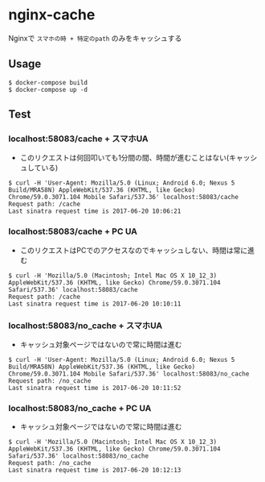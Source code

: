 # nginx-cache

Nginxで `スマホの時 + 特定のpath` のみをキャッシュする

## Usage

```
$ docker-compose build
$ docker-compose up -d
```

## Test

### localhost:58083/cache + スマホUA
  - このリクエストは何回叩いても1分間の間、時間が進むことはない(キャッシュしている)

```
$ curl -H 'User-Agent: Mozilla/5.0 (Linux; Android 6.0; Nexus 5 Build/MRA58N) AppleWebKit/537.36 (KHTML, like Gecko) Chrome/59.0.3071.104 Mobile Safari/537.36' localhost:58083/cache
Request path: /cache
Last sinatra request time is 2017-06-20 10:06:21
```

### localhost:58083/cache + PC UA
  - このリクエストはPCでのアクセスなのでキャッシュしない、時間は常に進む

```
$ curl -H 'Mozilla/5.0 (Macintosh; Intel Mac OS X 10_12_3) AppleWebKit/537.36 (KHTML, like Gecko) Chrome/59.0.3071.104 Safari/537.36' localhost:58083/cache
Request path: /cache
Last sinatra request time is 2017-06-20 10:10:11
```

### localhost:58083/no_cache + スマホUA
  - キャッシュ対象ページではないので常に時間は進む

```
$ curl -H 'User-Agent: Mozilla/5.0 (Linux; Android 6.0; Nexus 5 Build/MRA58N) AppleWebKit/537.36 (KHTML, like Gecko) Chrome/59.0.3071.104 Mobile Safari/537.36' localhost:58083/no_cache
Request path: /no_cache
Last sinatra request time is 2017-06-20 10:11:52
```

### localhost:58083/no_cache + PC UA
  - キャッシュ対象ページではないので常に時間は進む

```
$ curl -H 'Mozilla/5.0 (Macintosh; Intel Mac OS X 10_12_3) AppleWebKit/537.36 (KHTML, like Gecko) Chrome/59.0.3071.104 Safari/537.36' localhost:58083/no_cache
Request path: /no_cache
Last sinatra request time is 2017-06-20 10:12:13
```
